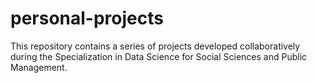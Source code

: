 # personal-projects
This repository contains a series of projects developed collaboratively during the Specialization in Data Science for Social Sciences and Public Management.
